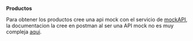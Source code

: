 **Productos**

Para obtener los productos cree una api mock con el servicio de [mockAPI](https://mockapi.io/projects/627ad722b54fe6ee007e8c4a), la documentacion la cree en postman al ser una API mock no es muy compleja [aqui](https://documenter.getpostman.com/view/11286100/Uyxkijnf).
